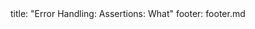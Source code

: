 <frontmatter>
title: "Error Handling: Assertions: What"
footer: footer.md
</frontmatter>

<include src="navbar.md" boilerplate />

<include src="unit-inPage-asFlat.md" boilerplate />